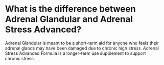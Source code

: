 # What is the difference between Adrenal Glandular and Adrenal Stress Advanced?

Adrenal Glandular is meant to be a short-term aid for anyone who feels their adrenal glands may have been damaged due to chronic high stress. Adrenal Stress Advanced Formula is a longer-term use supplement to support chronic stress.